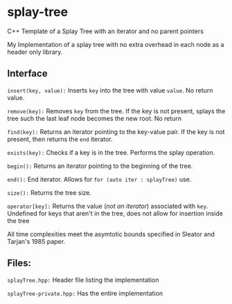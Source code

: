 # splay-tree
C++ Template of a Splay Tree with an iterator and no parent pointers

My Implementation of a splay tree with no extra overhead in each node as a header only library. 

## Interface

`insert(key, value):` Inserts `key` into the tree with value `value`. No return value. 

`remove(key):` Removes `key` from the tree. If the key is not present, splays the tree such the last leaf node becomes the new root. No return

`find(key):` Returns an iterator pointing to the key-value pair. If the key is not present, then returns the `end` iterator.

`exists(key):` Checks if a key is in the tree. Performs the splay operation. 

`begin():` Returns an iterator pointing to the beginning of the tree. 

`end():` End iterator. Allows for `for (auto iter : splayTree)` use. 

`size():` Returns the tree size. 

`operator[key]:` Returns the value (*not an iterator*) associated with `key`. Undefined for keys that aren't in the tree, does not allow for insertion inside the tree

All time complexities meet the  asymtotic bounds specified in Sleator and Tarjan's 1985 paper. 

## Files: 
`splayTree.hpp:` Header file listing the implementation

`splayTree-private.hpp:` Has the entire implementation

